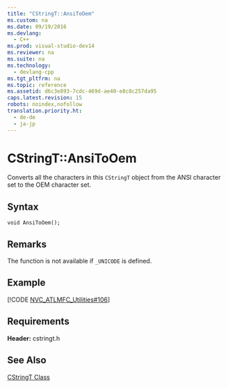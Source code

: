 ```yaml
---
title: "CStringT::AnsiToOem"
ms.custom: na
ms.date: 09/19/2016
ms.devlang: 
  - C++
ms.prod: visual-studio-dev14
ms.reviewer: na
ms.suite: na
ms.technology: 
  - devlang-cpp
ms.tgt_pltfrm: na
ms.topic: reference
ms.assetid: d6c3e893-7cdc-469d-ae40-e8c8c257da95
caps.latest.revision: 15
robots: noindex,nofollow
translation.priority.ht: 
  - de-de
  - ja-jp
---
```

# CStringT::AnsiToOem
Converts all the characters in this `CStringT` object from the ANSI character set to the OEM character set.  
  
## Syntax  
  
```  
void AnsiToOem();  
```  
  
## Remarks  
 The function is not available if `_UNICODE` is defined.  
  
## Example  
 [!CODE [NVC_ATLMFC_Utilities#106](../CodeSnippet/VS_Snippets_Cpp/NVC_ATLMFC_Utilities#106)]  
  
## Requirements  
 **Header:** cstringt.h  
  
## See Also  
 [CStringT Class](../vs140/CStringT-Class.md)